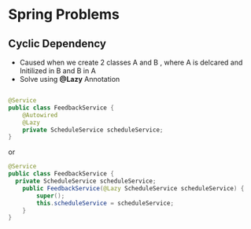# Spring Problems

## Cyclic Dependency
- Caused when we create 2 classes A and B , where A is delcared and Initilized in B and B in A
- Solve using __@Lazy__ Annotation

```java

@Service
public class FeedbackService {
	@Autowired
	@Lazy
	private ScheduleService scheduleService;	
}

```

or 
```java
@Service
public class FeedbackService {  
  private ScheduleService scheduleService;
	public FeedbackService(@Lazy ScheduleService scheduleService) {
		super();
		this.scheduleService = scheduleService;
	}	
}

```

